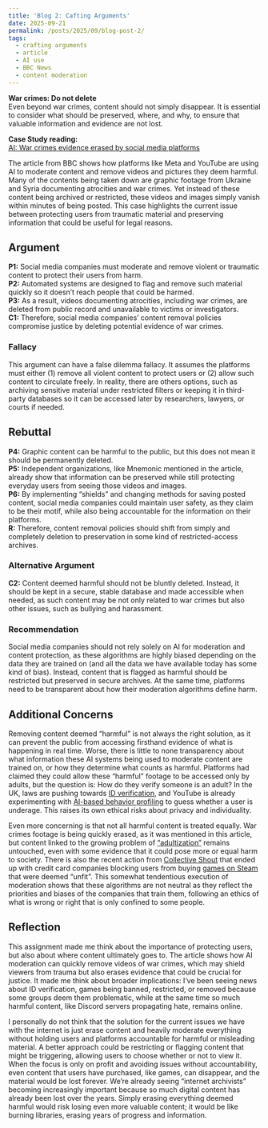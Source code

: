 ```yaml
---
title: 'Blog 2: Cafting Arguments'
date: 2025-09-21
permalink: /posts/2025/09/blog-post-2/
tags:
  - crafting arguments
  - article
  - AI use
  - BBC News
  - content moderation
---
```


**War crimes: Do not delete**<br>
Even beyond war crimes, content should not simply disappear. It is essential to consider what should be preserved, where, and why, to ensure that valuable information and evidence are not lost.

**Case Study reading:**  
[AI: War crimes evidence erased by social media platforms](https://www.bbc.com/news/technology-65755517)

The article from BBC shows how platforms like Meta and YouTube are using AI to moderate content and remove videos and pictures they deem harmful. Many of the contents being taken down are graphic footage from Ukraine and Syria documenting atrocities and war crimes. Yet instead of these content being archived or restricted, these videos and images simply vanish within minutes of being posted. This case highlights the current issue between protecting users from traumatic material and preserving information that could be useful for legal reasons.

Argument
---
**P1:** Social media companies must moderate and remove violent or traumatic content to protect their users from harm.<br>
**P2:** Automated systems are designed to flag and remove such material quickly so it doesn’t reach people that could be harmed.<br>
**P3:** As a result, videos documenting atrocities, including war crimes, are deleted from public record and unavailable to victims or investigators.<br>
**C1:** Therefore, social media companies’ content removal policies compromise justice by deleting potential evidence of war crimes.

### Fallacy
This argument can have a false dilemma fallacy. It assumes the platforms must either (1) remove all violent content to protect users or (2) allow such content to circulate freely. In reality, there are others options, such as archiving sensitive material under restricted filters or keeping it in third-party databases so it can be accessed later by researchers, lawyers, or courts if needed.

Rebuttal
---
**P4:** Graphic content can be harmful to the public, but this does not mean it should be permanently deleted.<br>
**P5:** Independent organizations, like Mnemonic mentioned in the article, already show that information can be preserved while still protecting everyday users from seeing those videos and images.<br>
**P6:** By implementing “shields” and changing methods for saving posted content, social media companies could maintain user safety, as they claim to be their motif, while also being accountable for the information on their platforms.<br>
**R:** Therefore, content removal policies should shift from simply and completely deletion to preservation in some kind of restricted-access archives.

### Alternative Argument
**C2:** Content deemed harmful should not be bluntly deleted. Instead, it should be kept in a secure, stable database and made accessible when needed, as such content may be not only related to war crimes but also other issues, such as bullying and harassment.

### Recommendation
Social media companies should not rely solely on AI for moderation and content protection, as these algorithms are highly biased depending on the data they are trained on (and all the data we have available today has some kind of bias). Instead, content that is flagged as harmful should be restricted but preserved in secure archives. At the same time, platforms need to be transparent about how their moderation algorithms define harm.


Additional Concerns
---
Removing content deemed “harmful” is not always the right solution, as it can prevent the public from accessing firsthand evidence of what is happening in real time. Worse, there is little to none transparency about what information these AI systems being used to moderate content are trained on, or how they determine what counts as harmful. Platforms had claimed they could allow these “harmful” footage to be accessed only by adults, but the question is: How do they verify someone is an adult? In the UK, laws are pushing towards [ID verification](https://cybernews.com/privacy/how-id-verification-is-killing-online-privacy/), and YouTube is already experimenting with [AI-based behavior profiling](https://www.cnn.com/2025/08/13/tech/youtube-ai-age-verification) to guess whether a user is underage. This raises its own ethical risks about privacy and individuality.

Even more concerning is that not all harmful content is treated equally. War crimes footage is being quickly erased, as it was mentioned in this article, but content linked to the growing problem of [“adultization”](https://medium.com/@linomgomes/childhood-adultification-the-silent-crime-of-social-media-399cdb6d01b2) remains untouched, even with some evidence that it could pose more or equal harm to society. There is also the recent action from [Collective Shout](https://mediabiasfactcheck.com/collective-shout-bias-and-credibility/) that ended up with credit card companies blocking users from buying [games on Steam](https://www.cbc.ca/radio/day6/steam-itch-takedowns-credit-cards-1.7597563) that were deemed “unfit”. This somewhat tendentious execution of moderation shows that these algorithms are not neutral as they reflect the priorities and biases of the companies that train them, following an ethics of what is wrong or right that is only confined to some people.

Reflection
---
This assignment made me think about the importance of protecting users, but also about where content ultimately goes to. The article shows how AI moderation can quickly remove videos of war crimes, which may shield viewers from trauma but also erases evidence that could be crucial for justice. It made me think about broader implications: I’ve been seeing news about ID verification, games being banned, restricted, or removed because some groups deem them problematic, while at the same time so much harmful content, like Discord servers propagating hate, remains online.

I personally do not think that the solution for the current issues we have with the internet is just erase content and heavily moderate everything without holding users and platforms accountable for harmful or misleading material. A better approach could be restricting or flagging content that might be triggering, allowing users to choose whether or not to view it. When the focus is only on profit and avoiding issues without accountability, even content that users have purchased, like games, can disappear, and the material would be lost forever. We’re already seeing “internet archivists” becoming increasingly important because so much digital content has already been lost over the years. Simply erasing everything deemed harmful would risk losing even more valuable content; it would be like burning libraries, erasing years of progress and information.
